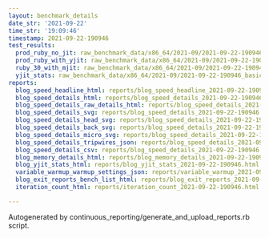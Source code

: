 ```yaml
---
layout: benchmark_details
date_str: '2021-09-22'
time_str: '19:09:46'
timestamp: 2021-09-22-190946
test_results:
  prod_ruby_no_jit: raw_benchmark_data/x86_64/2021-09/2021-09-22-190946_basic_benchmark_prod_ruby_no_jit.json
  prod_ruby_with_yjit: raw_benchmark_data/x86_64/2021-09/2021-09-22-190946_basic_benchmark_prod_ruby_with_yjit.json
  ruby_30_with_mjit: raw_benchmark_data/x86_64/2021-09/2021-09-22-190946_basic_benchmark_ruby_30_with_mjit.json
  yjit_stats: raw_benchmark_data/x86_64/2021-09/2021-09-22-190946_basic_benchmark_yjit_stats.json
reports:
  blog_speed_headline_html: reports/blog_speed_headline_2021-09-22-190946.html
  blog_speed_details_html: reports/blog_speed_details_2021-09-22-190946.html
  blog_speed_details_raw_details_html: reports/blog_speed_details_2021-09-22-190946.raw_details.html
  blog_speed_details_svg: reports/blog_speed_details_2021-09-22-190946.svg
  blog_speed_details_head_svg: reports/blog_speed_details_2021-09-22-190946.head.svg
  blog_speed_details_back_svg: reports/blog_speed_details_2021-09-22-190946.back.svg
  blog_speed_details_micro_svg: reports/blog_speed_details_2021-09-22-190946.micro.svg
  blog_speed_details_tripwires_json: reports/blog_speed_details_2021-09-22-190946.tripwires.json
  blog_speed_details_csv: reports/blog_speed_details_2021-09-22-190946.csv
  blog_memory_details_html: reports/blog_memory_details_2021-09-22-190946.html
  blog_yjit_stats_html: reports/blog_yjit_stats_2021-09-22-190946.html
  variable_warmup_warmup_settings_json: reports/variable_warmup_2021-09-22-190946.warmup_settings.json
  blog_exit_reports_bench_list_html: reports/blog_exit_reports_2021-09-22-190946.bench_list.html
  iteration_count_html: reports/iteration_count_2021-09-22-190946.html

---
```

Autogenerated by continuous_reporting/generate_and_upload_reports.rb script.
